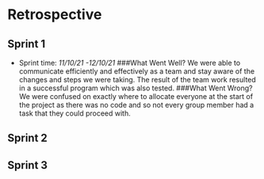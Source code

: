# Retrospective

## Sprint 1
- Sprint time: *11/10/21 -12/10/21*
###What Went Well?
We were able to communicate efficiently and effectively as a team and stay aware of the changes and steps we were taking. The result of the team work resulted in a successful program which was also tested.
###What Went Wrong?
 We were confused on exactly where to allocate everyone at the start of the project as there was no code and so not every group member had a task that they could proceed with.
##

## Sprint 2

## Sprint 3
